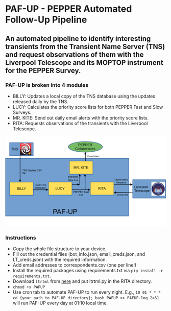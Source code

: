 # PAF-UP - PEPPER Automated Follow-Up Pipeline

## An automated pipeline to identify interesting transients from the Transient Name Server (TNS) and request observations of them with the Liverpool Telescope and its MOPTOP instrument for the PEPPER Survey.

### PAF-UP is broken into 4 modules
- BILLY: Updates a local copy of the TNS database using the updates released daily by the TNS.
- LUCY: Calculates the priority score lists for both PEPPER Fast and Slow Surveys.
- MR. KITE: Send out daily email alerts with the priority score lists.
- RITA: Requests observations of the transients with the Liverpool Telescope.

![Flow chart of the structure of PAF-UP](PAF-UP_structure.png)

### Instructions
- Copy the whole file structure to your device.
- Fill out the credential files (bot_info.json, email_creds.json, and LT_creds.json) with the required information.
- Add email addresses to correspondents.csv (one per line!)
- Install the required packages using requirements.txt via `pip install -r requirements.txt`.
- Download `ltrtml` from [here](https://github.com/LivTel/ltpy) and put ltrtml.py in the RITA directory.
- `chmod +x PAFUP`
- Use cron tab to automate PAF-UP to run every night. E.g., `10 01 * * * cd {your path to PAF-UP directory}; bash PAFUP >> PAFUP.log 2>&1` will run PAF-UP every day at 01:10 local time.
